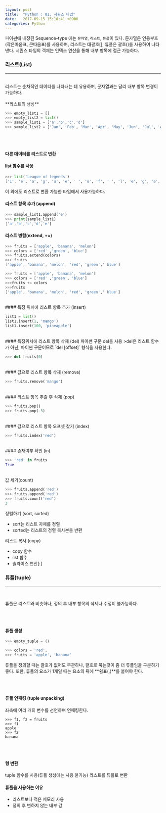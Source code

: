 ```yaml
---
layout: post
title:  "Python : 01. 시퀀스 타입"
date:   2017-09-15 15:10:41 +0900
categories: Python
---
```


파이썬에 내장된 Sequence-type 에는 `문자열`, `리스트`, `튜플`이 있다.
문자열은 인용부호(작은따옴표, 큰따옴표)를 사용하며, 리스트는 대괄호[], 튜플은 괄호()를 사용하여 나타낸다.
시퀀스 타입의 객체는 인덱스 연산을 통해 내부 항목에 접근 가능하다.

### 리스트(List)
<hr><br>
리스트는 순차적인 데이터를 나타내는 데 유용하며, 문자열과는 달리 내부 항목 변경이 가능하다.
<br><br>
**리스트의 생성**

```python
>>> empty_list1 = []
>>> empty_list2 = list()
>>> sample_list1 = ['a','b','c','d']
>>> sample_list2 = ['Jan', 'Feb', 'Mar', 'Apr', 'May', 'Jun', 'Jul', 'Aug', 'Sep', 'Oct', 'Nov', 'Dec']
```

<br><br>

#### 다른 데이터를 리스트로 변환
#### list 함수를 사용

```python
>>> list('League of legends')
['L', 'e', 'a', 'g', 'u', 'e', ' ', 'o', 'f', ' ', 'l', 'e', 'g', 'e', 'n', 'd', 's']
```

이 외에도 리스트로 변환 가능한 타입에서 사용가능하다.

#### 리스트 항목 추가 (append)

```python
>>> sample_list1.append('e')
>>> print(sample_list1)
['a','b','c','d','e']
```

#### 리스트 병합(extend, +=)

```python
>>> fruits = ['apple', 'banana', 'melon']
>>> colors = ['red' ,'green', 'blue']
>>> fruits.extend(colors)
>>> fruits
['apple', 'banana', 'melon', 'red', 'green',' blue']
```

```python
>>> fruits = ['apple', 'banana', 'melon']
>>> colors = ['red' ,'green', 'blue']
>>>fruits += colors
>>>fruits
['apple', 'banana', 'melon', 'red', 'green',' blue']
```
<br>
#### 특정 위치에 리스트 항목 추가 (insert)

```python
list1 = list()
list1.insert(1, 'mango')
list1.insert(100, 'pineapple')
```
<br>
#### 특정위치에 리스트 항목 삭제 (del)
파이썬 구문 del을 사용
>del은 리스트 함수가 아닌, 파이썬 구문이므로 `del <list>[offset]` 형식을 사용한다.

```python
>>> del fruits[0]
```

<br>
#### 값으로 리스트 항목 삭제 (remove)

```python
>>> fruits.remove('mango')
```

<br>
#### 리스트 항목 추출 후 삭제 (pop)

```python
>>> fruits.pop()
>>> fruits.pop(-3)
```

<br>
#### 값으로 리스트 항목 오프셋 찾기 (index)

```python
>>> fruits.index('red')
```

<br>
#### 존재여부 확인 (in)

```python
>>> 'red' in fruits
True
```

<br>
값 세기(count)

```python
>>> fruits.append('red')
>>> fruits.append('red')
>>> fruits.count('red')
3
```

정렬하기 (sort, sorted)

* sort는 리스트 자체를 정렬
* sorted는 리스트의 정렬 복사본을 반환

리스트 복사 (copy)

* copy 함수
* list 함수
* 슬라이스 연산[:]

### 튜플(tuple)

<hr><br>

튜플은 리스트와 비슷하나, 정의 후 내부 항목의 삭제나 수정이 불가능하다.

<br><br>

#### 튜플 생성

```python
>>> empty_tuple = ()
```

```python
>>> colors = 'red',
>>> fruits = 'apple', 'banana'
```

튜플을 정의할 때는 괄호가 없어도 무관하나, 괄호로 묶는것이 좀 더 튜플임을 구분하기 좋다.
또한, 튜플의 요소가 1개일 때는 요소의 뒤에 **쉼표(,)**를 붙여야 한다.

<br><br>

#### 튜플 언패킹 (tuple unpacking)
좌측에 여러 개의 변수를 선언하며 언패킹한다.

```
>>> f1, f2 = fruits
>>> f1
apple
>>> f2
banana
```
<br><br>

#### 형 변환
tuple 함수를 사용(튜플 생성에는 사용 불가능)
리스트를 튜플로 변환

#### 튜플을 사용하는 이유
* 리스트보다 적은 메모리 사용
* 정의 후 변하지 않는 내부 값
